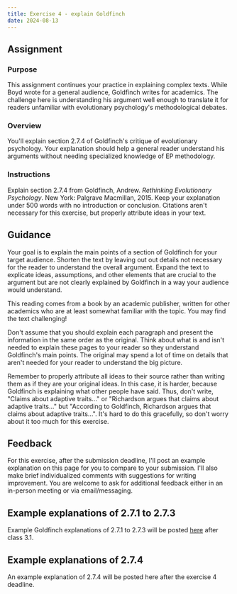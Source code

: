 ```yaml
---
title: Exercise 4 - explain Goldfinch
date: 2024-08-13
---
```

## Assignment

### Purpose

This assignment continues your practice in explaining complex texts. While Boyd wrote for a general audience, Goldfinch writes for academics. The challenge here is understanding his argument well enough to translate it for readers unfamiliar with evolutionary psychology's methodological debates.

### Overview

You'll explain section 2.7.4 of Goldfinch's critique of evolutionary psychology. Your explanation should help a general reader understand his arguments without needing specialized knowledge of EP methodology.

### Instructions

Explain section 2.7.4 from Goldfinch, Andrew. _Rethinking Evolutionary Psychology_. New York: Palgrave Macmillan, 2015. Keep your explanation under 500 words with no introduction or conclusion. Citations aren't necessary for this exercise, but properly attribute ideas in your text.

## Guidance

Your goal is to explain the main points of a section of Goldfinch for your target audience. Shorten the text by leaving out out details not necessary for the reader to understand the overall argument. Expand the text to explicate ideas, assumptions, and other elements that are crucial to the argument but are not clearly explained by Goldfinch in a way your audience would understand.

This reading comes from a book by an academic publisher, written for other academics who are at least somewhat familiar with the topic. You may find the text challenging!

Don't assume that you should explain each paragraph and present the information in the same order as the original. Think about what is and isn't needed to explain these pages to your reader so they understand Goldfinch's main points. The original may spend a lot of time on details that aren't needed for your reader to understand the big picture.

Remember to properly attribute all ideas to their source rather than writing them as if they are your original ideas. In this case, it is harder, because Goldfinch is explaining what other people have said. Thus, don't write, "Claims about adaptive traits..." or "Richardson argues that claims about adaptive traits..." but "According to Goldfinch, Richardson argues that claims about adaptive traits...". It's hard to do this gracefully, so don't worry about it too much for this exercise.

## Feedback

For this exercise, after the submission deadline, I'll post an example explanation on this page for you to compare to your submission. I'll also make brief individualized comments with suggestions for writing improvement. You are welcome to ask for additional feedback either in an in-person meeting or via email/messaging.

## Example explanations of 2.7.1 to 2.7.3

<!-- Example explanations of 2.7.1 to 2.7.3 will be posted here after class 3.1.
 -->

Example Goldfinch explanations of 2.7.1 to 2.7.3 will be posted [here](/course-ntw2029/hidden/exercise-examples/e04-eg-1-3) after class 3.1.

## Example explanations of 2.7.4

An example  explanation of 2.7.4 will be posted here after the exercise 4 deadline.

<!-- Example Goldfinch explanations of 2.7.4 will be posted [here](/course-ntw2029/hidden/exercise-examples/e04-eg-4-5) after the exercise 4 deadline.
 -->
